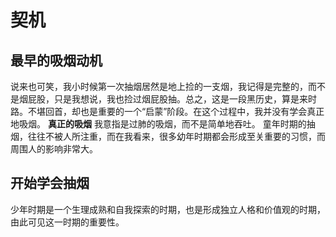 # 契机
## 最早的吸烟动机
说来也可笑，我小时候第一次抽烟居然是地上捡的一支烟，我记得是完整的，而不是烟屁股，只是我想说，我也捡过烟屁股抽。总之，这是一段黑历史，算是来时路。不堪回首，却也是重要的一个“启蒙”阶段。在这个过程中，我并没有学会真正地吸烟。
**真正的吸烟** 我意指是过肺的吸烟，而不是简单地吞吐。
童年时期的抽烟，往往不被人所注重，而在我看来，很多幼年时期都会形成至关重要的习惯，而周围人的影响非常大。
## 开始学会抽烟
少年时期是一个生理成熟和自我探索的时期，也是形成独立人格和价值观的时期，由此可见这一时期的重要性。




<!--stackedit_data:
eyJoaXN0b3J5IjpbLTEzOTA5MjcxOTQsMTEwOTA4Mzk3MiwtMT
E5MzM3NzQyMCw5OTIwNTg3NzIsLTExNDU1OTY0NCwtMTI5NjQ0
NzAxMywtMzI1OTQyMDYxLDczMzE3NjI5MV19
-->